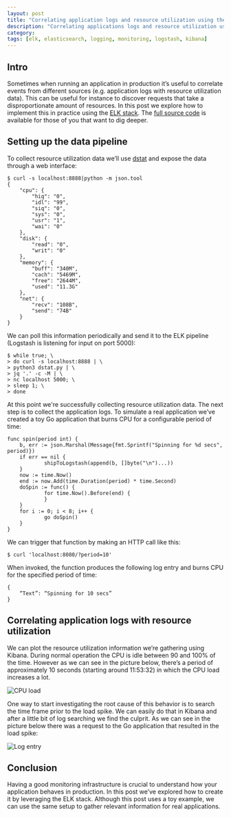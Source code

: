 ```yaml
---
layout: post
title: "Correlating application logs and resource utilization using the ELK stack"
description: "Correlating applications logs and resource utilization using the ELK stack"
category: 
tags: [elk, elasticsearch, logging, monitoring, logstash, kibana]
---
```



## Intro
Sometimes when running an application in production it’s useful to correlate events from different sources (e.g. application logs with resource utilization data). This can be useful for instance to discover requests that take a disproportionate amount of resources.
In this post we explore how to implement this in practice using the [ELK stack](https://www.elastic.co/webinars/introduction-elk-stack). The [full source code](http://github.com/jorgemarsal/elkdemo) is available for those of you that want to dig deeper.

## Setting up the data pipeline

To collect resource utilization data we’ll use [dstat](http://dag.wiee.rs/home-made/dstat/) and expose the data through a web interface:

    $ curl -s localhost:8888|python -m json.tool
    {
        "cpu": {
            "hiq": "0",
            "idl": "99",
            "siq": "0",
            "sys": "0",
            "usr": "1",
            "wai": "0"
        },
        "disk": {
            "read": "0",
            "writ": "0"
        },
        "memory": {
            "buff": "340M",
            "cach": "5469M",
            "free": "2644M",
            "used": "11.3G"
        },
        "net": {
            "recv": "108B",
            "send": "74B"
        }
    }

We can poll this information periodically and send it to the ELK pipeline (Logstash is listening for input on port 5000):

    $ while true; \
    > do curl -s localhost:8888 | \
    > python3 dstat.py | \
    > jq '.' -c -M | \
    > nc localhost 5000; \
    > sleep 1; \
    > done

At this point we're successfully collecting resource utilization data. The next step is to collect the application logs. To simulate a real application we’ve created a toy Go application that burns CPU for a configurable period of time:

    func spin(period int) {
        b, err := json.Marshal(Message{fmt.Sprintf("Spinning for %d secs", period)})
        if err == nil {
                shipToLogstash(append(b, []byte("\n")...))
        }
        now := time.Now()
        end := now.Add(time.Duration(period) * time.Second)
        doSpin := func() {
                for time.Now().Before(end) {
                }
        }
        for i := 0; i < 8; i++ {
                go doSpin()
        }
    }

We can trigger that function by making an HTTP call like this:

    $ curl 'localhost:8080/?period=10'

When invoked, the function produces the following log entry and burns CPU for the specified period of time:

    {
        “Text”: “Spinning for 10 secs”
    }


## Correlating application logs with resource utilization
We can plot the resource utilization information we’re gathering using Kibana. During normal operation the CPU is idle between 90 and 100% of the time. However as we can see in the picture below, there’s a period of approximately 10 seconds (starting around 11:53:32) in which the CPU load increases a lot.

![CPU load](/blog/assets/elk/cpuload.png)

One way to start investigating the root cause of this behavior is to search the time frame prior to the load spike. We can easily do that in Kibana and after a little bit of log searching we find the culprit. As we can see in the picture below there was a request to the Go application that resulted in the load spike:

![Log entry](/blog/assets/elk/log2.png)

## Conclusion
Having a good monitoring infrastructure is crucial to understand how your application behaves in production. In this post we’ve explored how to create it by leveraging the ELK stack. Although this post uses a toy example, we can use the same setup to gather relevant information for real applications.


